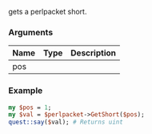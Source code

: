 gets a perlpacket short.
### Arguments
**Name**|**Type**|**Description**
:---|:---|:---
pos||

### Example

```perl
my $pos = 1;
my $val = $perlpacket->GetShort($pos);
quest::say($val); # Returns uint
```